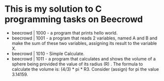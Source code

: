 # **This is my solution to C programming tasks on Beecrowd**
- beecrowd | 1000 - a program that prints hello world.
- beecrowd | 1001 - a program that reads 2 variables, named A and B and make the sum of these 
			two variables, assigning its result to the variable X.
- beecrowd | 1010 - Simple Calculate.
- beecrowd | 1011 -  a program that calculates and shows the volume of a sphere being provided 
	the value of its radius (R) . The formula to calculate the volume is: (4/3) * pi * R3. 
	Consider (assign) for pi the value 3.14159.

